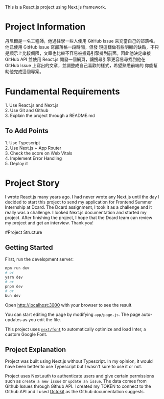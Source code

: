 This is a React.js project using Next.js framework.

<h1>Project Information</h1>
丹尼爾是⼀名⼯程師，他過往學⼀些⼈使⽤ GitHub Issue 來充當⾃⼰的部落格。他已使⽤ GitHub Issue 寫部落格⼀段時間，但發
現這樣做有些明顯的缺點，不只是顯⽰上⽐較侷限，⽂章也⽐較不容易被搜尋引擎排到前⾯。因此他決定串接 GitHub API 並使⽤
React.js 開發⼀個網⾴，讓搜尋引擎更容易尋找到他在 GitHub Issue 上寫出的⽂章，並調整成⾃⼰喜歡的樣式，希望熟悉前端的
你能幫助他完成這個專案。

<h1>Fundamental Requirements</h1> 
1. Use React.js and Next.js</br>
2. Use Git and Github</br>
3. Explain the project through a README.md</br>

<h2>To Add Points</h2>
<s>1. Use Typescript</s></br>
2. Use Next.js + App Router</br>
3. Check the score on Web Vitals</br>
4. Implement Error Handling</br>
5. Deploy it</br>

<h1>Project Story</h1>
I wrote React.js many years ago. I had never wrote any Next.js until the day I decided to start this project to send my application for Frontend Summer Internship at Dcard.
The Dcard assignment, I took it as a challenge and it really was a challenge. I looked Next.js documentation and started my project. 
After finishing the project, I hope that the Dcard team can review my project and get an interview. 
Thank you!


#Project Structure



## Getting Started

First, run the development server:

```bash
npm run dev
# or
yarn dev
# or
pnpm dev
# or
bun dev
```

Open [http://localhost:3000](http://localhost:3000) with your browser to see the result.

You can start editing the page by modifying `app/page.js`. The page auto-updates as you edit the file.

This project uses [`next/font`](https://nextjs.org/docs/basic-features/font-optimization) to automatically optimize and load Inter, a custom Google Font.

## Project Explanation

Project was built using Next.js without Typescript. In my opinion, it would have been better to use Typescript but I wasn't sure to use it or not. 

Project uses Next.auth to authenticate users and give certain permissions such as `create a new issue` or `update an issue`. The data comes from Github Issues through Github API. I created my TOKEN to connect to the Github API and I used [Octokit](https://docs.github.com/en/rest/issues/issues?apiVersion=2022-11-2) as the Github documentation suggests.

